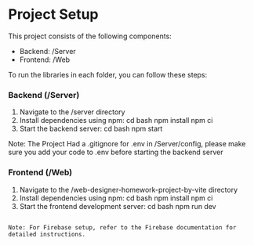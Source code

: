 
# Project Setup

This project consists of the following components:
- Backend: /Server
- Frontend: /Web

To run the libraries in each folder, you can follow these steps:

### Backend (/Server)
1. Navigate to the /server directory
2. Install dependencies using npm:
cd bash
npm install
npm ci
3. Start the backend server:
cd bash
npm start

Note: The Project Had a .gitignore for .env in /Server/config, please make sure you add your code to .env before starting the backend server


### Frontend (/Web)
1. Navigate to the /web-designer-homework-project-by-vite directory
2. Install dependencies using npm:
cd bash
npm install
npm ci
3. Start the frontend development server:
cd bash
npm run dev
```

Note: For Firebase setup, refer to the Firebase documentation for detailed instructions.